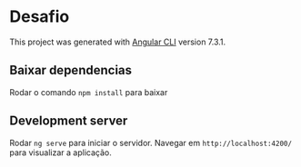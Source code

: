 # Desafio

This project was generated with [Angular CLI](https://github.com/angular/angular-cli) version 7.3.1.

## Baixar dependencias

Rodar o comando `npm install` para baixar

## Development server

Rodar `ng serve` para iniciar o servidor. Navegar em `http://localhost:4200/` para visualizar a aplicação.
